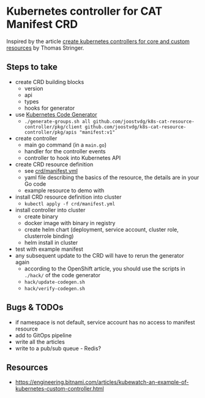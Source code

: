# Kubernetes controller for CAT Manifest CRD

Inspired by the article [create kubernetes controllers for core and custom resources](https://medium.com/@trstringer/create-kubernetes-controllers-for-core-and-custom-resources-62fc35ad64a3) 
by Thomas Stringer.

## Steps to take

* create CRD building blocks
    * version
    * api
    * types
    * hooks for generator
* use [Kubernetes Code Generator](https://github.com/kubernetes/code-generator)
    * `./generate-groups.sh all github.com/joostvdg/k8s-cat-resource-controller/pkg/client github.com/joostvdg/k8s-cat-resource-controller/pkg/apis "manifest:v1"`
* create controller
    * main go command (in a `main.go`)
    * handler for the controller events
    * controller to hook into Kubernetes API
* create CRD resource definition
    * see [crd/manifest.yml](crd/manifest.yml)
    * yaml file describing the basics of the resource, the details are in your Go code
    * example resource to demo with
* install CRD resource definition into cluster
    * `kubectl apply -f crd/manifest.yml`
* install controller into cluster
    * create binary
    * docker image with binary in registry
    * create helm chart (deployment, service account, cluster role, clusterrole binding)
    * helm install in cluster
* test with example manifest
* any subsequent update to the CRD will have to rerun the generator again
    * according to the OpenShift article, you should use the scripts in `./hack/` of the code generator
    * `hack/update-codegen.sh`
    * `hack/verify-codegen.sh`

## Bugs & TODOs

* if namespace is not default, service account has no access to manifest resource
* add to GitOps pipeline
* write all the articles
* write to a pub/sub queue - Redis?

## Resources

* https://engineering.bitnami.com/articles/kubewatch-an-example-of-kubernetes-custom-controller.html
